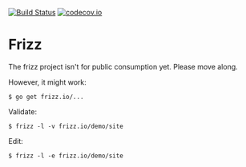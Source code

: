 [![Build Status](https://travis-ci.org/frizz/frizz.svg?branch=master)](https://travis-ci.org/frizz/frizz?branch=master)
[![codecov.io](https://codecov.io/github/frizz/frizz/coverage.svg?branch=master)](https://codecov.io/github/frizz/frizz/branch/master)

Frizz
=====

The frizz project isn't for public consumption yet. Please move along.

However, it might work:

	$ go get frizz.io/...

Validate:

	$ frizz -l -v frizz.io/demo/site

Edit:

	$ frizz -l -e frizz.io/demo/site
	
